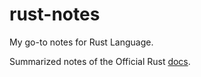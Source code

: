 # rust-notes
My go-to notes for Rust Language.

Summarized notes of the Official Rust [docs](https://rust-book.cs.brown.edu).
